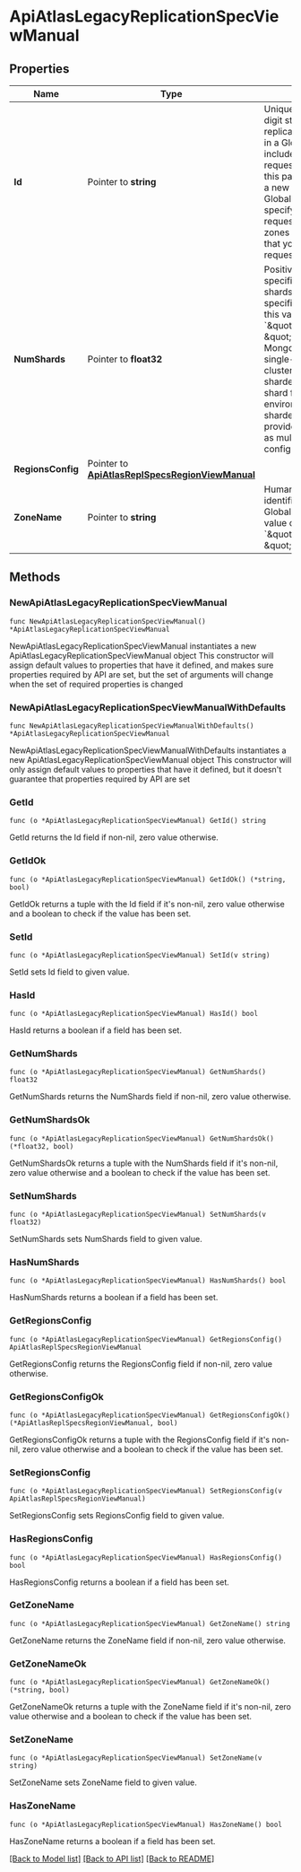 # ApiAtlasLegacyReplicationSpecViewManual

## Properties

Name | Type | Description | Notes
------------ | ------------- | ------------- | -------------
**Id** | Pointer to **string** | Unique 24-hexadecimal digit string that identifies the replication object for a zone in a Global Cluster. - If you include existing zones in the request, you must specify this parameter. - If you add a new zone to an existing Global Cluster, you may specify this   parameter. The request deletes any existing zones in a Global Cluster that you   exclude from the request. | [optional] 
**NumShards** | Pointer to **float32** | Positive integer that specifies the number of shards to deploy in each specified zone. If you set this value to &#x60;1&#x60; and &#x60;\&quot;clusterType\&quot; : \&quot;SHARDED\&quot;&#x60;, MongoDB Cloud deploys a single-shard sharded cluster. Don&#39;t create a sharded cluster with a single shard for production environments. Single-shard sharded clusters don&#39;t provide the same benefits as multi-shard configurations. | [optional] [default to 1]
**RegionsConfig** | Pointer to [**ApiAtlasReplSpecsRegionViewManual**](ApiAtlasReplSpecsRegionViewManual.md) |  | [optional] 
**ZoneName** | Pointer to **string** | Human-readable label that identifies the zone in a Global Cluster. Provide this value only if &#x60;\&quot;clusterType\&quot; : \&quot;GEOSHARDED\&quot;&#x60;. | [optional] 

## Methods

### NewApiAtlasLegacyReplicationSpecViewManual

`func NewApiAtlasLegacyReplicationSpecViewManual() *ApiAtlasLegacyReplicationSpecViewManual`

NewApiAtlasLegacyReplicationSpecViewManual instantiates a new ApiAtlasLegacyReplicationSpecViewManual object
This constructor will assign default values to properties that have it defined,
and makes sure properties required by API are set, but the set of arguments
will change when the set of required properties is changed

### NewApiAtlasLegacyReplicationSpecViewManualWithDefaults

`func NewApiAtlasLegacyReplicationSpecViewManualWithDefaults() *ApiAtlasLegacyReplicationSpecViewManual`

NewApiAtlasLegacyReplicationSpecViewManualWithDefaults instantiates a new ApiAtlasLegacyReplicationSpecViewManual object
This constructor will only assign default values to properties that have it defined,
but it doesn't guarantee that properties required by API are set

### GetId

`func (o *ApiAtlasLegacyReplicationSpecViewManual) GetId() string`

GetId returns the Id field if non-nil, zero value otherwise.

### GetIdOk

`func (o *ApiAtlasLegacyReplicationSpecViewManual) GetIdOk() (*string, bool)`

GetIdOk returns a tuple with the Id field if it's non-nil, zero value otherwise
and a boolean to check if the value has been set.

### SetId

`func (o *ApiAtlasLegacyReplicationSpecViewManual) SetId(v string)`

SetId sets Id field to given value.

### HasId

`func (o *ApiAtlasLegacyReplicationSpecViewManual) HasId() bool`

HasId returns a boolean if a field has been set.

### GetNumShards

`func (o *ApiAtlasLegacyReplicationSpecViewManual) GetNumShards() float32`

GetNumShards returns the NumShards field if non-nil, zero value otherwise.

### GetNumShardsOk

`func (o *ApiAtlasLegacyReplicationSpecViewManual) GetNumShardsOk() (*float32, bool)`

GetNumShardsOk returns a tuple with the NumShards field if it's non-nil, zero value otherwise
and a boolean to check if the value has been set.

### SetNumShards

`func (o *ApiAtlasLegacyReplicationSpecViewManual) SetNumShards(v float32)`

SetNumShards sets NumShards field to given value.

### HasNumShards

`func (o *ApiAtlasLegacyReplicationSpecViewManual) HasNumShards() bool`

HasNumShards returns a boolean if a field has been set.

### GetRegionsConfig

`func (o *ApiAtlasLegacyReplicationSpecViewManual) GetRegionsConfig() ApiAtlasReplSpecsRegionViewManual`

GetRegionsConfig returns the RegionsConfig field if non-nil, zero value otherwise.

### GetRegionsConfigOk

`func (o *ApiAtlasLegacyReplicationSpecViewManual) GetRegionsConfigOk() (*ApiAtlasReplSpecsRegionViewManual, bool)`

GetRegionsConfigOk returns a tuple with the RegionsConfig field if it's non-nil, zero value otherwise
and a boolean to check if the value has been set.

### SetRegionsConfig

`func (o *ApiAtlasLegacyReplicationSpecViewManual) SetRegionsConfig(v ApiAtlasReplSpecsRegionViewManual)`

SetRegionsConfig sets RegionsConfig field to given value.

### HasRegionsConfig

`func (o *ApiAtlasLegacyReplicationSpecViewManual) HasRegionsConfig() bool`

HasRegionsConfig returns a boolean if a field has been set.

### GetZoneName

`func (o *ApiAtlasLegacyReplicationSpecViewManual) GetZoneName() string`

GetZoneName returns the ZoneName field if non-nil, zero value otherwise.

### GetZoneNameOk

`func (o *ApiAtlasLegacyReplicationSpecViewManual) GetZoneNameOk() (*string, bool)`

GetZoneNameOk returns a tuple with the ZoneName field if it's non-nil, zero value otherwise
and a boolean to check if the value has been set.

### SetZoneName

`func (o *ApiAtlasLegacyReplicationSpecViewManual) SetZoneName(v string)`

SetZoneName sets ZoneName field to given value.

### HasZoneName

`func (o *ApiAtlasLegacyReplicationSpecViewManual) HasZoneName() bool`

HasZoneName returns a boolean if a field has been set.


[[Back to Model list]](../README.md#documentation-for-models) [[Back to API list]](../README.md#documentation-for-api-endpoints) [[Back to README]](../README.md)


